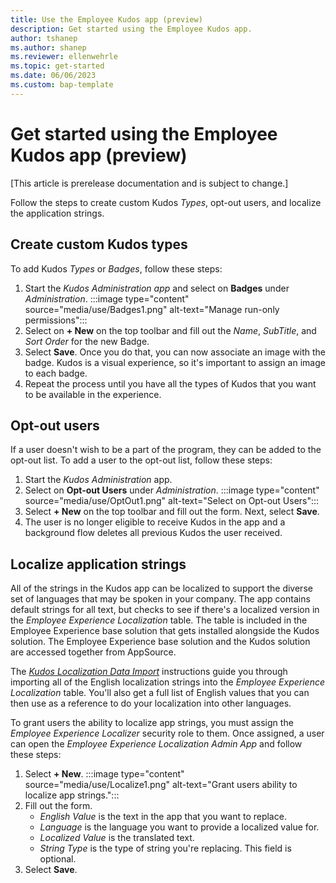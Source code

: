 ```yaml
---
title: Use the Employee Kudos app (preview)
description: Get started using the Employee Kudos app.
author: tshanep
ms.author: shanep
ms.reviewer: ellenwehrle
ms.topic: get-started
ms.date: 06/06/2023
ms.custom: bap-template
---
```


# Get started using the Employee Kudos app (preview)

[This article is prerelease documentation and is subject to change.]

Follow the steps to create custom Kudos *Types*, opt-out users, and localize the application strings.

## Create custom Kudos types

To add Kudos *Types* or *Badges*, follow these steps:

1. Start the *Kudos Administration app* and select on **Badges** under *Administration*.
:::image type="content" source="media/use/Badges1.png" alt-text="Manage run-only permissions":::
1. Select on **+ New** on the top toolbar and fill out the *Name*, *SubTitle*, and *Sort Order* for the new Badge.
1. Select **Save**. Once you do that, you can now associate an image with the badge. Kudos is a visual experience, so it's important to assign an image to each badge.
1. Repeat the process until you have all the types of Kudos that you want to be available in the experience.

## Opt-out users

If a user doesn't wish to be a part of the program, they can be added to the opt-out list. To add a user to the opt-out list, follow these steps:

1. Start the *Kudos Administration* app.
1. Select on **Opt-out Users** under *Administration*.
:::image type="content" source="media/use/OptOut1.png" alt-text="Select on Opt-out Users":::
1. Select **+ New** on the top toolbar and fill out the form. Next, select **Save**.
1. The user is no longer eligible to receive Kudos in the app and a background flow deletes all previous Kudos the user received.

## Localize application strings

All of the strings in the Kudos app can be localized to support the diverse set of languages that may be spoken in your company. The app contains default strings for all text, but checks to see if there's a localized version in the *Employee Experience Localization* table. The table is included in the Employee Experience base solution that gets installed alongside the Kudos solution. The Employee Experience base solution and the Kudos solution are accessed together from AppSource.

The [*Kudos Localization Data Import*](http://aka/ms/KudosLocalization) instructions guide you through importing all of the English localization strings into the *Employee Experience Localization* table. You'll also get a full list of English values that you can then use as a reference to do your localization into other languages.

To grant users the ability to localize app strings, you must assign the *Employee Experience Localizer* security role to them. Once assigned, a user can open the *Employee Experience Localization Admin App* and follow these steps:

1. Select **+ New**.
:::image type="content" source="media/use/Localize1.png" alt-text="Grant users ability to localize app strings.":::
1. Fill out the form.
    - *English Value* is the text in the app that you want to replace.
    - *Language* is the language you want to provide a localized value for.
    - *Localized Value* is the translated text.
    - *String Type* is the type of string you're replacing. This field is optional.
1. Select **Save**.
